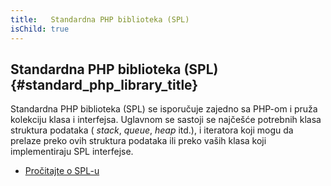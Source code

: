 ```yaml
---
title:   Standardna PHP biblioteka (SPL)
isChild: true
---
```


## Standardna PHP biblioteka (SPL) {#standard_php_library_title}

Standardna PHP biblioteka (SPL) se isporučuje zajedno sa PHP-om i pruža kolekciju klasa i interfejsa. Uglavnom se 
sastoji se najčešće potrebnih klasa struktura podataka ( _stack_, _queue_, _heap_ itd.), i iteratora koji mogu da prelaze
preko ovih struktura podataka ili preko vaših klasa koji implementiraju SPL interfejse.


* [Pročitajte o SPL-u][spl]

[spl]: http://php.net/manual/en/book.spl.php 
